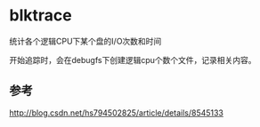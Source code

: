 # blktrace

统计各个逻辑CPU下某个盘的I/O次数和时间

开始追踪时，会在debugfs下创建逻辑cpu个数个文件，记录相关内容。


## 参考

http://blog.csdn.net/hs794502825/article/details/8545133